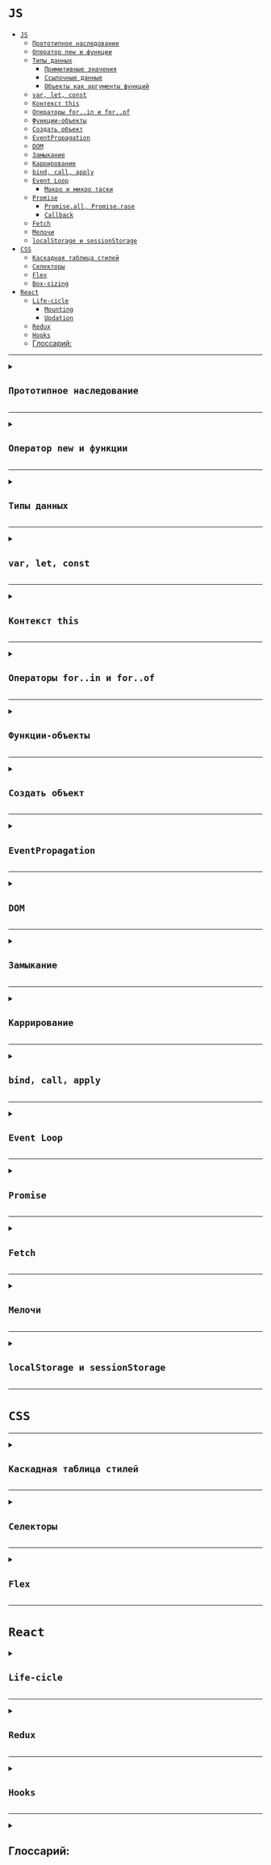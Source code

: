 # `JS`
- [`JS`](#js)
  - [`Прототипное наследование`](#прототипное-наследование)
  - [`Оператор new и функции`](#оператор-new-и-функции)
  - [`Типы данных`](#типы-данных)
    - [`Примитивные значения`](#примитивные-значения)
    - [`Ссылочные данные`](#ссылочные-данные)
    - [`Объекты как аргументы функций`](#объекты-как-аргументы-функций)
  - [`var, let, const`](#var-let-const)
  - [`Контекст this`](#контекст-this)
  - [`Операторы for..in и for..of`](#операторы-forin-и-forof)
  - [`Функции-объекты`](#функции-объекты)
  - [`Создать объект`](#создать-объект)
  - [`EventPropagation`](#eventpropagation)
  - [`DOM`](#dom)
  - [`Замыкание`](#замыкание)
  - [`Каррирование`](#каррирование)
  - [`bind, call, apply`](#bind-call-apply)
  - [`Event Loop`](#event-loop)
    - [`Макро и микро таски`](#макро-и-микро-таски)
  - [`Promise`](#promise)
    - [`Promise.all, Promise.rase`](#promiseall-promiserase)
    - [`Callback`](#callback)
  - [`Fetch`](#fetch)
  - [`Мелочи`](#мелочи)
  - [`localStorage и sessionStorage`](#localstorage-и-sessionstorage)
- [`CSS`](#css)
  - [`Каскадная таблица стилей`](#каскадная-таблица-стилей)
  - [`Селекторы`](#селекторы)
  - [`Flex`](#flex)
  - [`Box-sizing`](#box-sizing)
- [`React`](#react)
  - [`Life-cicle`](#life-cicle)
    - [`Mounting`](#mounting)
    - [`Updation`](#updation)
  - [`Redux`](#redux)
  - [`Hooks`](#hooks)
  - [Глоссарий:](#глоссарий)

---
<details><summary>

## `Прототипное наследование`
</summary>

JS основан на парадигме прототипного наследования. Разберём подробнее:

JS это объектно-ориентированный ЯП. 

Т.е. все сущности могут быть лишь двух типов:
- объекты (неупорядоченная коллекция из ключа и значения).
- примитивы (тоже обладают соответствующими им объектами-обёртками, которые предоставляют определенные методы)

У каждого объекта есть объект-прототип.

Объект-прототип выступает в качестве шаблона и от которого объект наследует методы и свойства.

Связь устанавливается посредством свойства `proto`

`proto` есть абсолютно у каждого объекта.

Таким образом `proto` любого объекта указывает на прототип того класса или той функции, с помощью которого он создан.

Доступ к `proto` рекомендуется посредством 
- геттера Object.getPrototypeOf
- сеттера Object.setPrototypeOf.

Если у объекта нет необходимого поля или метода, тогда интерпретатор ищет его у объекта, на который указывает `proto`.

Если поле/метод найдены, тогда они называются унаследованными:

```js
const animal = {eat: true};
const rabbit = {jump: true};

rabbit._proto_ = animal; // rabbit.jump, rabbit.eat
```

В конечном счёте `proto` ссылается на прототип соответствующего ему класса типа данных:

```js
(0).__proto__ === Number.prototype;
false.__proto__ === Boolean.prototype;
"string".__proto__ === String.prototype;
(new Date).__proto__ === Date.prototype;
(function(){}/* new Function */).__proto__ === Function.prototype;
```

В самом верху цепочки прототипов находится Object.

Все типы данных наследуются от объекта Object.

```js
Number.prototype.__proto__ === Object.prototype
```    

От объекта Object наследуются такие методы, как, например, toString()

И завершением цепочки является null:

```js
Object.prototype.__proto__ // null
```    

Поля и методы можно переопределять:

```js
const animal = {
  walk() {console.log(`ANIMAL WALK`)}
};

const rabbit = {
  __proto__: animal,
};

rabbit.walk = function() {
  console.log(`RABBIT WALK`);
}

rabbit.walk();
```

</details>

---
<details><summary>

## `Оператор new и функции`
</summary>

У каждого класса и функции (но не у стрелочной) есть свой `prototype`.

У функции prototype играет особенную роль: `prototype` - это объект, у которого есть единственное свойство `constructor`, ссылающийся на саму функцию.

В сочетании с оператором new конструктор позволяет:

- создать новый объект
- создать у него свойство `__proto__`
- передать в `__proto__` ссылку на functionName.prototype
- вернуть экземпляр объекта и передать ему значение `this`

Если нужно добавить, к примеру, функционал, тогда создаём функцию, а допфункционал прикрепляем к прототипу:

```js
function Human(name){
  this.name = name;
}

Human.prototype.hello = function() {
  alert(this.name)
}

const user = new Human(`John`);
user.hello()

// Или:

const human = new Object({
  name: `Vasya`,
})

Object.prototype.greet = function() {
  console.log(`Hello, ${this.name}`);
}

human.greet()
```

Отличным примером будет добавление к стандартному массиву нового функционала. Вот как выглядит обычный пример:

```js
const arr = [1, 2, 4, 5, 6];

function mult(ar, m){
  return ar.map((i) => i * m)
};

console.log(mult(arr, 2))

// А так можно эффектно сделать, используя прототипы:

Array.prototype.mult = function(m) {
  return this.map((i) => i * m)
};

console.log(arr.mult(3))
```
</details>

---
<details><summary>

## `Типы данных` 
</summary>

Типы данных делятся на: `примитивные` и `ссылочные`.

### `Примитивные значения`

Перечислим семь примитивных типов данных:

`string`, `number`, `boolean`, `symbol`, `null`, `undefined`, `bigint` 

и один ссылочный (`object`)

Важно: JS это язык со слабой и динамической типизацией. Т.е. к переменной можно последовательно применять различные типы данных.

`Simbol` - создает уникальное неизменяемое значение, которое используется в качестве идентификатора - ключа в свойствах объектов

`Number` - это числа целые и с плавающей запятой

Существуют специальные числовые значения: `infinity`(бесконечность. К примеру, 1/0) и `NaN` (вычислительная ошибка. "string"/2)

Ссылочный тип данных - это значение в памяти, на которое можно ссылаться с помощью идентификаторов

Примитивные типы данных сравниваются операторами:

- нестрогое (==). Данный оператор пытается привести операнды к одному типу. После чего их сравнивает
- строгое (===) - без каких либо преобразований

Определить тип данных можно посредством операции `typeof`

В двух случаях `typeof` работает не совсем корректно: 
- `typeof null` определяется как `Object` 
- `typeof function` как `function`

Важно: примитивы обладают соответствующими им объектами-обёртками: 
String, Number, Boolean, Symbol и BigInt

В свою очередь обёртки предоставляют соответствующие им методы.

### `Ссылочные данные`

Различие между примитивными типами и ссылочными состоит в способе их хранения в памяти. 

Примитивные значения хранятся в переменной как есть. Т.е. представляют из себя набор байтов в оперативной памяти.

К ссылочным типа относятся объекты, массивы и функции.

Обращение к таким данным происходит по ссылке на участок памяти, в котором они хранятся.

Из этого вытекает следствие: 
примитивные типы сравниваются по значениям (т.е. побайтово), а ссылочные - по участкам памяти.

В этой связи появляется понятие `мутации`. 
Когда несколько переменых владеет одной ссылкой (), изменение по одной из них, неизбежно приводит к изменениям в остальных.

Набор методов, которые позволяют копировать объект: 
`Object.assign`, `spread-оператор`, встроенный метод `slice`, `structuredClone` и `сериализация методами JSON`

```js
const a = {first: [0,1,2]};
const b = Object.assign({}, a);
const c = {...a};
const d = a.slice(0);
const e = structuredClone(a);
const f = JSON.parse(JSON.stringify(a));
```

Однако между ними есть существенные различия:

- Object.assign, slice и spread-оператор осуществляют лишь поверхностное копирование (shallow). 
Т.е. на один лишь уровень вглубь.
- Для глубокого копирования (deep) используется метод structuredClone.
- Сериализация методами JSON не распознаёт если значения данных представлены как undefined, 
function или Symbol:

```js
const a = [undefined, function() {console.log()}, Symbol("foo")];
JSON.parse(JSON.stringify(a)); // [undefined, undefined, undefined]
```

### `Объекты как аргументы функций`
</summary>

При передаче данных в качестве аргументов, все особенности его типа данных сохраняются. 

```js
const a = { first: 'first' }; // работаем с объектом

function test(user) {
  user.second = 'second'; // добавляем новое поле
  return user;
}

const b = test(a); // b === a
```
В примере с массивами можно воспользоваться встроенными 
методами `sort`, `reverse`, `splice` которые мутируют массивы, на которых применяются:

```js
const a = Array.from({length: 10}, () => Math.from(Math.random() * 100) + 1);
const test = (arr) => arr.sort(); 
const b = test(a); // b === a. И, кроме того, массивы оказались отсортированы
```

Ранее, чтобы избежать мутации исходного массива, использовались методы описанные выше 
(`Object.assign`, `spread-оператор`, встроенный метод `slice`, `structuredClone` и `сериализация методами JSON`). 
Например:

```js
const b = [...a].sort((a, b) => a - b);
```

В новейших спецификациях JS появились методы, которые НЕ мутируют исходник:

```js
const a = Array.from({length: 10}, () => Math.floor(Math.random() * 100) + 1);
const b = a.toSorted();
const c = a.toReversed();
const d = a.toSpliced(0, 3, 1, 2, 3);
```

Но нужно помнить, что все вышеперечисленные методы возвращают поверхностные копии (shallow copy);

</details>

---
<details>
<summary>

## `var, let, const`
</summary>

1. Область видимости `var` ограничена функцией. Если обратиться к `var` до её объявления результатом будет `undefined`

2. Область видимости `let`, const ограничены блоком. Если обратиться к `let`, `const` до их объявления результатом будет `referenceError`

3. `let` можно менять, `const` - нельзя

</details>

---
<details>
<summary>

## `Контекст this`
</summary>

Функция всегда выполняется в контексте какого-либо объекта.

Ключевое слово `this` указывает на объект, в контексте которого он был вызван.

Если меняется контекст, то и меняется значение this. 

Это означает, что `this` в процессе выполнения программы может изменяться.

Итого:

- `this` не имеет значения, пока функция не будет вызвана
- `this` вычисляется в момент вызова метода и указывает на тот объект, который вызывает метод
- `this` меняется в зависимости от контекста

Т.е. важен момент вызова!

Неважно, где находится метод - в прототипе или самом объекте - this всегда будет указывать на тот объект, который перед точкой:

```js
const human1 = {
  name: `Vasya`,
  greet() {console.log(`Hello ${this.name}`)}
};

const human2 = {
  name: `Misha`,
  greet() {console.log(`Hello ${this.name}`)}
};

human1.greet()

human2.__proto__ = human1;

human2.greet() // Misha
```

В JS существует два режима: строгий и нестрогий.

В самом простом случае, если функция вызывается без объекта, то при строгом режиме `this` равен `undefined`, в нестрогом - на `объект window`.

```js
function hello() {
  console.log(`hello`, this)
}

const john = {
  name: `john`,
  hi: hello
};

hello() // this указывает на объект window
john.hi() // this указывает на объект hello
```

`this` может указывать не на то, что ожидается.

Например, если функция вызывается в контексте другого объекта:

```js
const coffee = {
  amount: 120,
  drink(){
    setTimeout(() => {
      if(this.amount) {
        this.amount -= 10;
        console.log(this.amount);
      };
    }, 5)
  }
}

coffee.drink() // 110
```

Пример выше неверно отработал потому, что setTimeout определен в объекте window.

Стрелочные функции не имеют собственного контекста.

Они копируют его из внешнего окружения.

Это означает, что this стрелочной функции указывает на лексическое окружение.

В следующем примере `this` у hiArrow ссылается не на объект john, а на внешнюю область видимости (на window):

```js
const john = {
  name: `John`,
  hi() {
    return this.name;
    },
  hiArrow: () => this.name,
};

john.hi() // 'John'
john.hi2() // ''
```

Интересной особенностью `this` является возможность составлять цепочки вызовов. Например:

```js
const john = {
  count: 0,
  up() {
    count++
  },
  down() {
    count--
  },
  print() {console.log(this.count)}
};

john.up()
john.up()
john.up()
john.print() // 2
```

Но теперь попробуем вернуть контекст:

```js
const john = {
  count: 0,
  up() {
    this.count++;
    return this
  },
  down() {
    this.count--;
    return this;
    },
  print() {console.log(this.count)}
};

john.up().up().up().down().print() // 2
```

</details>

---
<details>
<summary>

## `Операторы for..in и for..of`
</summary>

С помощью цикла `for..in` можно перебрать как собственные поля/методы, так и унаследованные.

Чтобы отсечь унаследованные, следует использовать `.hasOwnProperty(свойство)`

```js
for (let property in someObject) {
    if (someObject.hasOwnProperty(property) {
        console.log(property)
    }
}
```

Важным моментом является то, что обход в for..in происходит в произвольном порядке. 
Чаще всего - в порядке создания.

Оператор `for..of` применяется для итерируемых объектов: string, array, Set, Map. 
Производит итерацию по всем собственным значениям сущности:

```js
const hello = "Hello World";

for (const i of hello) {
    console.log(i)  // H e l l o " " W o r l d
}
```
</details>

---
<details>
<summary>

## `Функции-объекты`
</summary>

Блок кода - это то, что заключено между фигурными скобками {}:

```js
{ result = "first"; }
```

Ему можно дать имя и тогда это станет объектом:

```js
const a = { result: "first"; }
```

Объект это неупорядоченная коллекция пар ключ - значение

Круглые скобки () называются оператором группировки. 
Контролируют порядок выполнения в выражениях. 
Если добавить его к объекту, то получится функция:

```js
const a = () => { result = "first"; }

a();
```

Видно, что функция - это блок кода с прикрепленным к нему механизмом выполнения. 

Фактически же, функция - это объект (специальный) в JS.

Раз это объект, то функции можно добавлять свойства:

```js
const a = () => { console.log("first"); }
a.msg = "second";
a(); // first
console.log(a.msg) // second
```

Поскольку функция это объект, то переменная, указывающая на неё имеет ссылочный тип. 

А это значит, что функция может передаваться в другую функцию как и все другие объекты.

```js
const a = (fn) => fn();
const b = () => console.log("hello");
a(b); // hello
```

Т.о функции являются объектами первого класса. Это значит:

- функции можно сохранять в переменные, передавать как аргументы и возвращать из других функций
- функция, которая работает с другими функциями, принимая их в качестве аргумента или возвращая их

Характерный пример - метод map:

```js
const arr1 = [1, 2, 3];
const arr2 = arr1.map(item => item * 2);
```
    
Выделяется особый вид функции - чистые:

- при передаче одних и тех же аргументов возвращает один и тот же результат
- не должна иметь побочных эффектов

Два синтаксиса создания функций:

- `Function Declaration` (создаётся ДО выполнения кода)
- `Function Expression` (создаётся, когда поток доходит до объявления)

</details>

---
<details>
<summary>

## `Создать объект`
</summary>

Обычно объекты создаются с помощью литерала объекта

Под капотом объекты создаются посредством new Object()

Помимо этого объект можно создать посредством create:

```js
const human1 = {
  name: `Vasya`,
  greet() {console.log(`Hello ${this.name}`)}
};

const human2 = Object.create(human1);

human2.greet()
```

Создать объект без прототипа:

```js
const o = Object.create(null);
console.log(o.toString); // undefined
```

</details>

---
<details>
<summary>


## `EventPropagation`
</summary>

Это процесс распространение события

Когда происходит событие, оно начинает распространяться.

Существует два варианта распространения:

- Всплытие события. Это поведение по умолчанию. Начинается в самом элементе (`event.target`), поднимается до его родителя и так до `объекта window`
- Погружение события. Когда оно начинается в объекте window и опускается через всех предков объекта события

Направлением процесса можно управлять: если передать прослушивателю событий (конкретнее - `addEventTarget`) третьим параметром true.

```js
addEventListener(event, callback, isCapturing = true)
```

`event.currentTarget` - элемент, к которому прикреплён прослушиватель

Отключить поведение элемента по умолчанию можно посредством `event.preventDefault`. 
Для формы, например, это отменит отправку посредством `submit`

</details>

---
<details>
<summary>


## `DOM`
</summary>

`DOM` - это API (прикладной программный интерфейс) который позволяет представить структурный HTML документ в виде объектов

Когда браузер парсит HTML документ, он формирует `DOM`: структуру - древовидный объект с узлами.

JS может динамически менять `DOM`

`DOM` может быть очень громоздким. Поэтому существующие библиотеки (REACT) используют `Virtual DOM`.

`Virtual DOM` это легковесная копия DOM в которую вносятся изменения по мере необходимости

Затем `VDOM` и `DOM` сравниваются и изменятся только то, в чем была разница

</details>

---
<details>
<summary>


## `Замыкание`
</summary>

Замыкание - способность функции, во время её создания, запоминать ссылки на переменные.

Как это работает: 

JS интерпретируемый язык программирования.

Т.е. для того, чтобы запустить программу на выполнение, должно произойти две фазы:

- компиляция. Функциональные выражения и переменные `var` поднимаются вверх глобальной области видимости
- исполнение

`Область видимость` - это область доступности переменной или функции.

Существует три области видимости:

- глобальная. Переменные доступны из любого места в коде
- функциональная
- блочная

Функция сама создает область видимости и сама вызывается в какой-то области видимости.

При вызове функции у неё создается:

- `lexicalEnvironment` - это объект, в котором все переменные из данной области видимости, хранятся как свойства. 
(Т.е. в нём хранятся все локальные переменные)
- `scope` - это ссылка на внешнюю область видимости

Существует набор правил по которым идет поиск переменной:

- Сначала интерпретатор ищет переменную в текущем LE. Если находит, то по завершению выполнения функции LE уничтожается
- Если интерпретатор не находит переменную в текущем LE, он ищет её в scope. Т.е. поиск происходит во внешней области видимости
- Если переменная найдена во внешнем LE, то ссылка сохраняется. А если существует хоть одна ссылка, LE продолжает существовать. Возникает, т.н. closure (замыкание)

Классический пример:

```js
const makeCount = () => {
  let count = 0;
  return () => count++
}

const a = makeCount();
console.log(a());
console.log(a());

// Аналогично:

const run = (() => {
  let count = 0;
  return () => count++;
})()

console.log(run());
console.log(run());
```

Пример с двумя замыканиями:

```js
const fn = (count) => () => count++;

const a = fn(0);
const b = fn(10);

console.log(a(2));
console.log(b(2));
```

Или чуть более продвинутый вариант. 
В нем создается два замыкания. 
Они ссылаются на одно и то же определение, но, при этом, имеют разное окружение:

```js
const makeFunc = (x) => (y) => (x + y);

const a = makeFunc(5);
const b = makeFunc(15);

console.log(a(2));
console.log(b(2));
```

Важно: свойство `scope` устанавливается по тому месту, где функция была объявлена, а не вызвана:

```js
const phrase = `Hello`;

function say() {
  console.log(phrase);
}

function start() {
  const phrase = `Bye`;
  say()
}

start()
```

</details>

---
<details>
<summary>

## `Каррирование`
</summary>

Это трансформация функции с несколькими аргументами и последовательность вложенных функций:

```js
const sum = (a, b) => (a + b);

const wrap = (f) => (a, b) => console.log(`Результат: `, f(a, b));

const logged = wrap(sum)

x(3, 4) // 'Результат:  7'
```

</details>

---
<details>
<summary>

## `bind, call, apply`
</summary>

Методы позволяют вызвать функцию так, будто она является методом некоторого объекта.

`bind()` - позволяет явно определять, какой именно объект будет привязан к `this` в момент вызова функции.

Важно: в момент вызова функции!

В самом простом примере (сделать для браузера):

```js
function hello() {
  console.log(`hello`, this)
}

const john = {
  name: `john`,
  hi: hello,
  hiWindow: hello.bind(window)
};

john.hi() // объект john
john.hiWindow() // объект window
```

Важно: метод `bind` не вызывает привязанную функцию, а создает новую функцию, которую можно вызвать либо сразу, либо позже:

```js
const john = {
  name: `john`,
  hi() {
    console.log(this.name)
  }
};

john.hi()

const anna = {
  name: `anna`
};

john.hi.bind(anna)() // сразу

// аналогичный вариант:
const annaHi = john.hi.bind(anna);
annaHi() // вызываем позже
```

В bind можно передавать дополнительные параметры. Доработаем пример выше:

```js
const john = {
  name: `john`,
  hi(age) {
    console.log(this.name, age)
  }
};

john.hi(50)

const anna = {
  name: `anna`
};

john.hi.bind(anna, 44)()

// аналогичный вариант:
const annaHi = john.hi.bind(anna, 23);
annaHi()
```

Потеря контекста. Например, если сделать следующий вызов:

```js
const user = {
  name: `Vasya`,
  f() {console.log(this.name)}
};

setTimeout(user.f, 1000)
```

То получим ошибку, т.к. в реальности:

- т.к. setTimeout получает функцию f отдельно от объекта user, контекст теряется. Все это эквивалентно: const fun = user.f; setTimeout(user.f, 1000)
- setTimeout - это API, this которого равен window (либо undefined, если это строгий режим), а у него нет метода f

Проблему можно решить посредством вызова анонимной функции. Она будет получать user.f из замыкания:

```js
setTimeout(() => user.f, 1000)
```
Но в интервале 1000мс может произойти событие, которое поменяет, например, значение user.name.

Поэтому есть другое решение - посредством bind:

```js
const user = {
  name: `Vasya`,
  f() {console.log(this.name)}
};

const printF = user.f.bind(user);
setTimeout(printF, 1000)
```
Методы `call` и `apply` аналогичны `bind`, но имеют отличие:

- они вызываются немедленно
- в `call` параметры передаются через запятую
- в `apply` параметры передаются массивом

Например:

```js
const john = {
  name: `john`,
  hi(age, lastName) {
    console.log(this.name, age, lastName)
  }
};

john.hi(50, `Annapurna`)

const anna = {
  name: `anna`
};

john.hi.call(anna, 44, `Annapurna`)
john.hi.apply(anna, [44, `Annapurna`])
```

</details>

---
<details>
<summary>

## `Event Loop`
</summary>

JS однопоточный. 
То есть код выполняется синхронно и последовательно - строка за строкой. 
Пока не выполнится первый блок кода, выполнение следующего будет заблокировано.

Часто нужно выполнять асинхронные операции 
(пользовательские действия, таймер, запросы/ответы к серверу, загрузка файлов).

Для этого интерпретатор создаёт:

- `стек` - синхронную "очередь" выполнения. 
Стек работает по принципу: последним зашел, первым вышел. 
В этом плане он напоминает стопку книг: та книга, которую положили последней, будет наверху стопки. 
Со стеком такая же ситуация: 
если существует цепочка вызовов (например, функция A вызывает функцию B, которая вызывает функцию С), 
он их сохраняет и последовательно выполняет начиная с последней записанной (С, потом B, потом - А), удаляя их из стека.
- в браузере создается `WebAPI`, которое предоставляет данные из браузера и окружающей компьютерной среды.

Данное WebAPI не является частью языка JS. 
Это сторонний сервис, который предоставляется браузерной средой (движком браузера). 
Состоит из:
- `callback queue`
- `event loop` - цикла событий. 
Все пользовательские действия (например, таймер window.setTimeout или запросы/ответы к серверу) попадают в `event loop`.

EventLoop, в свою очередь, состоит из task queue и microtask queue. 

Обратим внимание на то, что `очередь` работает по тому принципу, что первый попавший в неё, покидает её первым.

Разберём работу setTimeout:

```js
console.log(`FIRST`); // Вызовется 1
setTimeout(() => { console.log(`SECOND`); }, 2000) // Вызовется 3
console.log(`THIRD`); // Вызовется 2
```
Но, почему программа не блокируется и в нужный момент вызывается? Механизм концепта:

- все функции попадают в стек
- в стеке регистрируется и функция, определенная в setTimeout
- setTimeout попадает в WebAPI и, одновременно, выводит определенную в ней функцию из синхронного потока
- выполняется стек
- параллельно сторонний API выполняет setTimeout
- когда выполнится setTimeout, определенная в ней функция попадает в специальную очередь (`callback queue`)
- в очереди работает цикл(`event loop`). Цикл пробегает по очереди и фиксирует, выполнился ли сторонний API
- Если сторонний API выполнился (setTimeout), значит и функция готова и она отправляется обратно в стек на выполнение
- Важно: функция из `callback queue` попадет в стек только после того, когда закончатся все элементы в стеке

Именно для setTimeout нужно помнить, что даже если время исполнения установить в 0 секунд, 
он отработает не моментально, а попадёт в tasks queue. И отработает через один цикл событий.

### `Макро и микро таски`

В процессе выполнения асинхронного кода появляется два цикла задач: `tasks` (макро) и `jobs` (микро).

`tasks` - setTimeout, browser events. Выполняется одна таска за цикл

`jobs` - это `promises`. После каждого `task` движок выполняет все задачи из очереди `jobs`. 
При этом, если `job` был добавлен в этом же цикле, то и выполнен будет в этом же цикле. 
В отличие от `task`. 

Это позволяет выполнить промис-цепочку синхронно.

Только после завершения `jobs` начинается отрисовка

</details>

---
<details>
<summary>

## `Promise`
</summary>

Это объект внутри которого выполняется асинхронный код.

Promise позволяет систематизировать выполнение асинхронного кода.

`Promise` дает возможность дождаться завершения асинхронной операции и после - 
вернуться к обычному ходу программы.

`Promise` — особый объект, хранящий, помимо значения, информацию о своём состоянии: «ожидание» (pending), «выполнен» (fulfilled) или «отклонён» (rejected).

Внутри `promise` есть исполняемый код. В него передается два коллбэка: `resolve` и `reject`

В самом `promise` есть два свойства: `state` и `result`

Их изначальное состояние:
- `state = 'fullfilled`' - promise решён
- `result = undefined`

В состоянии ожидания (pending):
- `state = 'pending'`
- `result = undefined`

Если вызывается коллбэк resolve, тогда promise считается решенным (resolved):
- `state = 'fullfilled'`
- `result = value`

Если вызывается коллбэк reject, тогда promise считается отклоненным (rejected):
- `state = 'reject'`
- `result = error`

Таким образом, результатом вызова promise может быть либо значение, либо ошибка

Ошибку рекомендуется вызывать как `new Error` для того, чтобы ее можно было перехватить в обработчике try-catch

Существуют функции потребители: `.then`, `.catch`, `.finelly`

`then` имеет два аргумента. 
В первый попадает значение, когда promise получил состояние `fullfilled`, во второй - `state = 'reject'`

### `Promise.all, Promise.rase`

Promise.all() заставляет дождаться выполнения всех перечисленных промисов:

```js
const r1 = fetch('api/a');
const r2 = fetch('api/b');
const r3 = fetch('api/c');
Promise.all([r1, r2, r3]).then((values) => console.log(values));
```

В данном случае в переменной values будет находиться массив с результатами каждого из промисов, 
в порядке их перечисления.

Promise.race() выполняет первый же завершившийся промис:

```js
const r1 = new Promise((resolve, reject) => setTimeout(resolve, 1, 'first'));
const r2 = new Promise((resolve, reject) => setTimeout(resolve, 0, 'second'));

Promise.race([r1, r2]).then((value) => console.log(value)); // 'second'
```

### `Callback`

Способ обработки асинхронных действий. 

Это функция, которая вызывается в ответ на какие-либо действия. 

Выглядит как: "отработай, когда случится это событие".

</details>

---
<details>
<summary>

## `Fetch`
</summary>

Обрабатывать сетевые запросы в JavaScript можно разными способами. 
Раньше все пользовались XMLHttpRequest, но этот интерфейс устарел, 
а на смену ему пришёл куда более простой и гибкий `Fetch API`.

Функция fetch() принимает два параметра:

- обязательный url — адрес для отправки запроса,
- необязательный options.

В самом просто варианте fetch:

```js
async function post() {
  const response = await fetch('api/posts');
  return await response.json();
}
```

Причём fetch() без options — это обыкновенный GET-запрос, который просто скачивает данные по-указанному URL.

А вот с помощью options его можно настроить: например, 
- выбрать HTTP-метод (method), 
- добавить заголовок (headers), 
- прикрепить данные для отправки (body) 
- или включить cookies (credentials).

Возвращает функция обещания (`promise`) — удобную 
альтернативу обратным вызовам (callbacks) при управлении асинхронными процессами.

Пока promise находится «в ожидании», он не имеет значения, 
но может в любой момент перейти в другое состояние и получить его. 
Как только сервер отвечает, promise выполняется или отклоняется и 
возвращает объект встроенного класса response с полученным значением или причиной отказа.

Объект response хранит в себе статус HTTP-запроса и, если он выполнился успешно, заголовок ответа. 
Тело ответа можно получить в разных форматах: 
от простого текста до бинарного массива — нужно только выбрать подходящий метод. 
Самые популярные варианты:
- response.text() для обычного текста,
- response.json() для формата JSON.

Важное замечание: когда сервер отвечает на fetch() сообщением об ошибке, 
promise не отклоняется автоматически: ведь сам запрос успешно произошёл. 
Следует помнить про такие случаи и при необходимости обрабатывать их вручную.

</details>

---
<details>
<summary>

## `Мелочи`
</summary>

Логическое И `&&` возвращает первое ложное значение или последний операнд, когда все значения истинные

Логическое ИЛИ `||` возвращает первое истинное значение или последний операнд, когда все значения ложные

Почему obj.someprop.x приводит к ошибке? Потому, что мы пытаемся получить доступ к свойству x свойства someprop, которое имеет значение undefined:

```js
const obj = {}
console.log(obj.someprop.x)
```

`arguments` - коллекция аргументов, переданных функции. Для стрелочной функции arguments можно заменить `spread`:

```js
function f1(a, b) {
  return arguments[1];
}

console.log(f1(12, 15)); // 15

const f2 = (...arg) => arg[1];

console.log(f2(12, 15)); // 15
```

Метод `Array.from` принимает объект, проверяет, является ли он итерируемым (т.е. объектом, который реализует Symbol.iterator) и делает из него настоящий Array

`Генераторы` это функции, которые приостанавливают свое выполнение

```js
const counter = function* () {
  let i = 0
  while (true) yield i++
}()

counter.next().value
```

</details>

---
<details>
<summary>

## `localStorage и sessionStorage`
</summary>

За каждым веб-источником (за каждым поддоменом) закрепляется веб-хранилище.

У веб-хранилища есть два объекта: `localStorage` и `sessionStorage`.

Эти объекты могут хранить информацию:
- sessionStorage хранит информацию после обновления страницы
- localStorage хранит информацию даже после перезагрузки браузера

Важно знать следующее: 
- объекты веб-хранилища не отправляются на сервер 
- сервер не может манипулировать веб-хранилищем
- каждый поддомен создает свое веб-хранилище и другие поддомены не имеют к ним доступа.

Указанные объекты хранятся в виде пары ключ - значение.~ 

Указанные объекты обладают одинаковыми методами и свойствами:
- setItem(key, value)
- getItem(key)
- removeItem(key)
- clear() - очистить все записи
- length

</details>

---
# `CSS`

---
<details>
<summary>

## `Каскадная таблица стилей`
</summary>

Каскадные таблицы стилей - это язык, позволяющий добавлять HTML элементам набор свойств для стилизации (размеры, цвета и т.д.)

Существует три основных правила приоритета стилей: правило источников, правило расположения, правило селекторов.

Правило источников:

- Атрибут тега. Приоритетный. Использовать не рекомендуется
- Стиль в отдельном источнике. Например, в отдельном файле. Меньший приоритет
- Стиль по умолчанию, который добавляет браузер

Правило расположения: если в одном из источников правило дублируется, тогда используется последний:

```css
.blue {color: blue;}
.blue {color: red;}
```

Правило селекторов. Каждому типу селекторов соответствует свой вес:

| Selector          | Weight |
|-------------------|--------|
| По тегу           | 1      |
| По классу         | 10     |
| По id             | 100    |
| В инлайн-атрибуте | 1000   |

</details>

---
<details>
<summary>

## `Селекторы`
</summary>

    * - любые элементы
    # - по id
    .class - по классу
    [name="value"] - по атрибуту

    div p - элементы p, являющиеся потомками div
    div > p - непосредственные потомки
    div ~ p - все p на том же уровне вложенности, которые идут после div
    div + p - p на том же уровне вложенности, которые идут после div

    :first-child - первый потомок своего родителя.
    :last-child – последний потомок своего родителя
    :nth-child(a) – потомок номер a своего родителя. Нумерация начинается с 1

    :first-of-type - во время подсчёта игнорируют элементы с другими тегами, чем тот, к которому применяется фильтр

</details>

---
<details>
<summary>

## `Flex`
</summary>

Способ отображения элементов

В основе лежит идея оси

Состоит из гибкого контейнера и гибких элементов

Позволяет решить следующие вопросы:

- `flex-direction` - располагать элементы по X и Y, и менять реверс
- `flex-wrap` - переносить элементы в рамках контейнера, не создавая его переполнение
- `order` - изменять порядок отображения
- `justify-content` - в рамках контейнера изменять центрирование и расположение по основной оси
- `align-items` - в рамках контейнера изменять центрирование и расположение по поперечной оси
- `align-self` - переопределяет положение конкретного элемента по поперечной оси

---
## `Box-sizing`

Это алгоритм расчета высоты и ширины элемента. Может быть:

- `content-box`: width и height включают в себя размеры контента (то, что находится внутри паддингов)
- `border-box`: width и height включают в себя размеры с границей

</details>

---
# `React` 

<details>
<summary>

## `Life-cicle`
</summary>

Для того чтобы можно было влиять на работу компонента, существует жизненный цикл

Он состоит из нескольких последовательных этапов, в которых происходят соответствующие процессы

### `Mounting`

- `constructor` - начальная инициализация компонента
- `render`
- `componentDidMount` - можно обращаться к удаленным ресурсам.

`constructor` срабатывает всякий раз когда создается новый объект. 
Он инициализирует стейт на основе новых данных или на основе пропсов.

`componentDidMount` происходит последним (в т.ч. после componentDidUpdate), после того, 
как и сам компонент и его дочерние отрисовались без ошибок.

`componentWillMount` соответствует конструктору и на данный момент deprecated

### `Updation`

- `getDerivedStateFromProps` - синхронизация стейта и пропсов
- `shoudComponentUpdate` - указывает должен ли обновиться компонент. Сравнивает между собой nextProps, nextState, nextContext
- `render` - отрисовка компонента
- `componentDidUpdate` - можно обращаться к удаленным ресурсам

В конечном счете происходит componentWillUnmount - вызывается перед удалением компонента из DOM. 
Используется для очистки сайд эффектов

(уточнить) `PureComponent` - компонент перерисовывается только в случае изменения свойства props

</details>

---
<details>
<summary>

## `Redux`
</summary>

Это инструмент для управления данными приложения

Базовые принципы:

`Хранилище данных` - единый источник информации. Доступ к информации - только для чтения
`actions` - набор действий как именно меняется хранилище
`dispatch` - коллбэк в который попадает action
`редуктор` - логика обработки данных и изменения хранилища. 

Изменение хранилища возможна только через редукторы (чистые функции). 
Результат работы редуктора - новый объект с актуальными данными

</details>

---
<details>
<summary>

## `Hooks`
</summary>

Это функции, которые позволяют управлять состоянием и жизненным циклом
#useState
Предназначен для управления состоянием компонента.</p>
Возвращает кортеж из геттера, которому можно передать инициализирующее состояние, и функции - сеттера</p>
#useEffect
Предназначен для запуска побочных эффектов (например, запросы к серверу или добавление обработчика событий)</p>
Запускается после монтирования и отрисовки компонента</p>
Принимает два аргумента: коллбэк и массив зависимостей</p>
Массив зависимостей может быть:</p>

<ul>
<li>массив не указан: хук будет выполняться при каждом рендере</li>
<li>массив пуст: хук будет выполняться только один раз</li>
<li>массив с элементами: хук выполняется при изменении любого из них</li>
</ul>
Отписаться от эффектов возможно вернув их из useEffect в return</p>
#useRef
Хук позволяет:</p>
<ul>
<li>Хранить объект, в котором можно мутировать значения без ререндера компонента</li>
<li>Работать c DOM элементами напрямую</li>
</ul>
Во первых, с помощью useRef можно извлекать и устанавливать значения, которые сохраняются на всем протяжении жизни компонента</p>
Во вторых, в react каждый DOM элемент имеет атрибут ref.</p>
Хук useRef возвращает объект, у которого есть свойство current.</p>
Если передать в него ссылку на ref, к DOM элементу можно получить прямой доступ посредством ref.current и манипулировать им:</p>
<pre>
const refInput = useRef(null);

        // const el = refInput.current

        &lt;input ref={refInput} />
      </pre>

#useContext
Позволяет передавать пропсы компонентам находящимся на любом уровне вложенности</p>
Это позволяет избежать последовательной передачи пропсов от родителя к глубоко вложенным потомкам</p>

</section>
</details>

---
<details>
<summary>


## Глоссарий:
</summary>



</details>